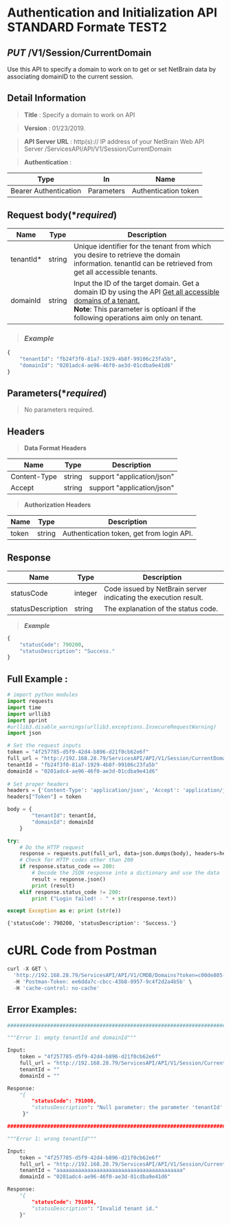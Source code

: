 
# Authentication and Initialization API STANDARD Formate TEST2

## ***PUT*** /V1/Session/CurrentDomain
Use this API to specify a domain to work on to get or set NetBrain data by associating domainID to the current session. 

## Detail Information

> **Title** : Specify a domain to work on API<br>

> **Version** : 01/23/2019.

> **API Server URL** : http(s):// IP address of your NetBrain Web API Server /ServicesAPI/API/V1/Session/CurrentDomain

> **Authentication** : 

|**Type**|**In**|**Name**|
|------|------|------|
|Bearer Authentication| Parameters | Authentication token | 

## Request body(****required***)

|**Name**|**Type**|**Description**|
|------|------|------|
|tenantId* | string  | Unique identifier for the tenant from which you desire to retrieve the domain information. tenantId can be retrieved from get all accessible tenants.  |
|domainId | string  | Input the ID of the target domain. Get a domain ID by using the API [Get all accessible domains of a tenant.](https://www.netbraintech.com/docs/ie71/help/get-all-accessible-domains-of-tenant.htm)<br> **Note**: This parameter is optioanl if the following operations aim only on tenant. |

> ### ***Example***


```python
{
    "tenantId": "fb24f3f0-81a7-1929-4b8f-99106c23fa5b",
    "domainId": "0201adc4-ae96-46f0-ae3d-01cdba9e41d6"
}
```

## Parameters(****required***)

> No parameters required.

## Headers

> **Data Format Headers**

|**Name**|**Type**|**Description**|
|------|------|------|
| Content-Type | string  | support "application/json" |
| Accept | string  | support "application/json" |

> **Authorization Headers**

|**Name**|**Type**|**Description**|
|------|------|------|
| token | string  | Authentication token, get from login API. |

 ## Response

|**Name**|**Type**|**Description**|
|------|------|------|
|statusCode| integer | Code issued by NetBrain server indicating the execution result.  |
|statusDescription| string | The explanation of the status code. |

> ***Example***


```python
{
    "statusCode": 790200,
    "statusDescription": "Success."
}
```

## Full Example :


```python
# import python modules 
import requests
import time
import urllib3
import pprint
#urllib3.disable_warnings(urllib3.exceptions.InsecureRequestWarning)
import json

# Set the request inputs
token = "4f257785-d5f9-42d4-b896-d21f0cb62e6f"
full_url = "http://192.168.28.79/ServicesAPI/API/V1/Session/CurrentDomain"
tenantId = "fb24f3f0-81a7-1929-4b8f-99106c23fa5b"
domainId = "0201adc4-ae96-46f0-ae3d-01cdba9e41d6"
    
# Set proper headers
headers = {'Content-Type': 'application/json', 'Accept': 'application/json'}
headers["Token"] = token

body = {
        "tenantId": tenantId,
        "domainId": domainId
    }

try:
    # Do the HTTP request
    response = requests.put(full_url, data=json.dumps(body), headers=headers, verify=False)
    # Check for HTTP codes other than 200
    if response.status_code == 200:
        # Decode the JSON response into a dictionary and use the data
        result = response.json()
        print (result)
    elif response.status_code != 200:
        print ("Login failed! - " + str(response.text))

except Exception as e: print (str(e))

```

    {'statusCode': 790200, 'statusDescription': 'Success.'}
    

 # cURL Code from Postman


```python
curl -X GET \
  'http://192.168.28.79/ServicesAPI/API/V1/CMDB/Domains?token=c00de805-9210-44a9-9a26-f0c1e944ea36&tenantId=fb24f3f0-81a7-1929-4b8f-99106c23fa5b' \
  -H 'Postman-Token: ee6dda7c-cbcc-43b8-8957-9c4f2d2a4b5b' \
  -H 'cache-control: no-cache'
```

 ## Error Examples:


```python
###################################################################################################################    

"""Error 1: empty tenantId and domainId"""

Input:
    token = "4f257785-d5f9-42d4-b896-d21f0cb62e6f"
    full_url = "http://192.168.28.79/ServicesAPI/API/V1/Session/CurrentDomain"
    tenantId = ""
    domainId = ""

Response:
    "{
        "statusCode": 791000,
        "statusDescription": "Null parameter: the parameter 'tenantId' cannot be null."
     }"

###################################################################################################################    

"""Error 1: wrong tenantId"""

Input:
    token = "4f257785-d5f9-42d4-b896-d21f0cb62e6f"
    full_url = "http://192.168.28.79/ServicesAPI/API/V1/Session/CurrentDomain"
    tenantId = "aaaaaaaaaaaaaaaaaaaaaaaaaaaaaaaaaaaaaaaaa"
    domainId = "0201adc4-ae96-46f0-ae3d-01cdba9e41d6"

Response:
    "{
        "statusCode": 791004,
        "statusDescription": "Invalid tenant id."
    }"
```
